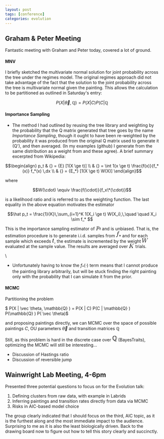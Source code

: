 ```yaml
---
layout: post
tags: [conference]
categories: evolution
---
```






 





Graham & Peter Meeting
----------------------

Fantastic meeting with Graham and Peter today, covered a lot of ground.

#### MNV

I briefly sketched the multivariate normal solution for joint
probability across the tree under the regimes model. The original
regimes approach did not take advantage of the fact that the solution to
the joint probability across the tree is multivariate normal given the
painting. This allows the calculation to be partitioned as outlined in
Saturday's entry:

$$ P(X | \vec \theta, \mathbb{Q} ) = P(X | C) P(C | \mathbb{Q} $$ 


#### Importance Sampling

-   The method I had outlined by reusing the tree library and weighting
    by the probability that the Q matrix generated that tree goes by the
    name *Importance Sampling*, though it ought to have been re-weighted
    by the probability it was produced from the original Q matrix used
    to generate it (Q'), and then averaged. (In my examples (github) I
    generate from the same distribution as a weight from and these
    agree). A brief summary excerpted from Wikipedia:


$$\begin{align} p_t & {} = {E} [1(X \ge t)] \\ & {} = \int 1(x \ge t) \frac{f(x)}{f_*(x)} f_*(x) \,dx \\
& {} = {E_*} [1(X \ge t) W(X)] \end{align}$$

where

$$W(\cdot) \equiv \frac{f(\cdot)}{f_x\*(\cdot)}$$

is a likelihood ratio and is referred to as the weighting function. The
last equality in the above equation motivates the estimator

$$\hat p_t = \frac{1}{K}\,\sum_{i=1}^K 1(X_i \ge t) W(X_i),\,\quad 
\quad X_i \sim f_* $$



This is the importance sampling estimator of
![](data:image/png;base64,iVBORw0KGgoAAAANSUhEUgAAABAAAAANBAMAAABSlfMXAAAAMFBMVEX///+7u7tKSkpaWlqmpqYgICDo6OgLCwvR0dGSkpJsbGwAAAB+fn46OjosLCwUFBR7CVS7AAAAcElEQVQIHWNgEDJwVmQAAYUgh/QGIM04oYqBdQGQwcGxg4HdgK2BgYGngCH7ALMBAwPvBYbZDawODAzsBxgecVpbMjB0H2D5xuAKVH3cxi6BwRjIuMsI1BECZNQAMcOGHgagMUDwcQGD3yYHIIONAQD8oRcROLw0twAAAABJRU5ErkJggg==)
and is unbiased. That is, the estimation procedure is to generate i.i.d.
samples from
![](data:image/png;base64,iVBORw0KGgoAAAANSUhEUgAAABAAAAAUCAMAAACzvE1FAAAAM1BMVEX////o6Oi7u7uSkpI6OjpsbGwEBATR0dEsLCwLCwtKSkogICBaWlp+fn6mpqYAAAAUFBSBjHY3AAAAe0lEQVQYGWWPWRLEIAhEGzdcUOf+px0TtIok/tjdwgMBPeS22JcPMdiEEudkA1/AbIParFu6ySPokrIMG/F8AAA/7fPS8mHWV0XpGpz1aW51Oocyf0Nco6v2MGOrt0fWPYNECXR9qijCoWGplPmwcA8LPZ9pexmnoO3wB3mWAnvUsJW4AAAAAElFTkSuQmCC)
and for each sample which exceeds
![](data:image/png;base64,iVBORw0KGgoAAAANSUhEUgAAAAcAAAAOBAMAAAARcxsoAAAAKlBMVEX////o6OhsbGx+fn4LCws6OjqmpqZaWloAAADR0dEgICC7u7uSkpIsLCyaBYdvAAAAP0lEQVQIHWNgYFRgYGBgdgASrAFAgsWAgSG9IjyBgcEEyGMIBRHOQMzZCSSgypgYGLgKNjMw8FwuAArOZGAAANbDB5G/vmnDAAAAAElFTkSuQmCC),
the estimate is incremented by the weight
![](data:image/png;base64,iVBORw0KGgoAAAANSUhEUgAAABQAAAAPBAMAAAAWtvJmAAAAMFBMVEX///9aWlosLCwgICA6Ojp+fn6mpqZKSkrR0dEAAADo6OgEBAS7u7tsbGySkpIUFBQAGxs7AAAAjElEQVQIHSXMMQrCQBBA0T8WS0yIiF5kBVPZCIK1pWV6G8ELCGIfMYqIxWIveASPkNrKMr0XcHac6jEzfAbjhduMtslsjlyhu4Z7QCrI+rAEd4PVlLRRnmHoyYOxt/PsUZ54dDx6hwNvebrSmHykyqOoRYOt8dgiF3vl2+DqYNtJiBWbQoP+zxLSV+QP3QsdHtm98LYAAAAASUVORK5CYII=)
evaluated at the sample value. The results are averaged over
![](data:image/png;base64,iVBORw0KGgoAAAANSUhEUgAAABEAAAAOCAMAAAD+MweGAAAAM1BMVEX///9+fn5KSkogICBaWlqmpqa7u7ssLCw6Ojro6OgAAABsbGwEBAQLCwuSkpLR0dEUFBQK7AVDAAAAdUlEQVQIHT1PWRbEIAhLxbqgaO9/2mHR4QNCCHkAAE8iyq+CUqlZBToPr6DoVcTFB6PHAGjTUDlCw1I1rWUwYptN8sXDqE2vfE2NbPMdfdrmDRGdN963h9tozn/mXEN+grNxDRY/VyQUSL6oObFkNd2J2d/8AUjCAtJb8XZnAAAAAElFTkSuQmCC)
trials.

\

-   Unfortunately having to know the $f_*(\cdot)$
    term means that I cannot produce the painting library arbitrarily,
    but will be stuck finding the right painting only with the
    probability that I can simulate it from the prior.

#### MCMC

Partitioning the problem

$ P(X | \vec \theta, \mathbb{Q} ) = P(X | C) P(C | \mathbb{Q} ) P(\mathbb{Q} ) P( \vec \theta)$

and proposing paintings directly, we can MCMC over the space of possible
paintings *C*, OU parameters $\vec \theta$ and transition matrices $\mathbb{Q}$

Still, as this problem is hard in the discrete case over
![](data:image/png;base64,iVBORw0KGgoAAAANSUhEUgAAAA8AAAATCAMAAAB4HKeYAAAAM1BMVEX////R0dHo6Oh+fn4UFBQLCws6OjogICAEBAQsLCympqa7u7tKSkpaWlqSkpJsbGwAAAAal1eCAAAAiklEQVQYGVVQQRLEIAijgKIidf//2gV0pi0XJCExCrDrwnOIRlyqtD42hFK7s1r6TEBUctluCsDo6olrhZAIDNtCAYectGMkABzka87lz6zzy7vfvbYfA/pNdbhrVDiTN0HOmUgziIpFACy0c/rir5uVdmI5N5iGp3nKFVTfX7B4zSbySPA2fyn8AUqZBAL4yXS7AAAAAElFTkSuQmCC)
(BayesTraits), optimizing the MCMC will still be interesting...

-   Discussion of Hastings ratio
-   Discussion of reversible jump

Wainwright Lab Meeting, 4-6pm
-----------------------------

Presented three potential questions to focus on for the Evolution talk:

1.  Defining clusters from raw data, with example in Labrids
2.  Inferring paintings and transition rates directly from data via MCMC
3.  Risks in AIC-based model choice

The group clearly indicated that I should focus on the third, AIC topic,
as it is the furthest along and the most immediate impact to the
audience. Surprising to me as it is also the least biologically driven.
Back to the drawing board now to figure out how to tell this story
clearly and succinctly.


